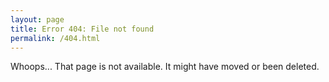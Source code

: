```yaml
---
layout: page
title: Error 404: File not found
permalink: /404.html
---
```

Whoops... That page is not available. It might have moved or been deleted.
